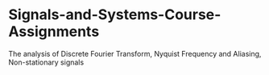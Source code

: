 # Signals-and-Systems-Course-Assignments
The analysis of Discrete Fourier Transform, Nyquist Frequency and Aliasing, Non-stationary signals
